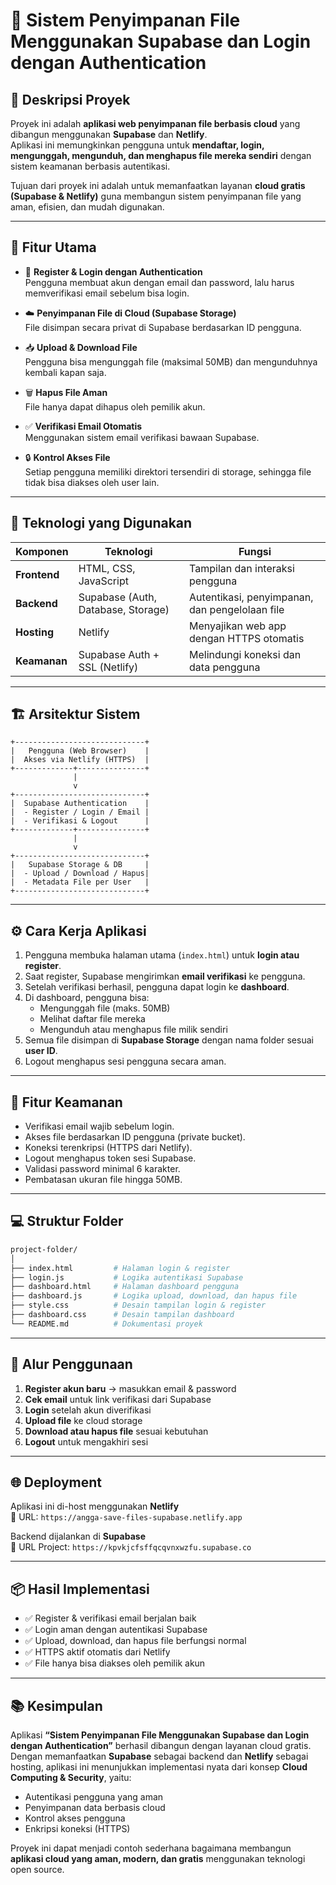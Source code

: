 # 📂 Sistem Penyimpanan File Menggunakan Supabase dan Login dengan Authentication

## 🧩 Deskripsi Proyek
Proyek ini adalah **aplikasi web penyimpanan file berbasis cloud** yang dibangun menggunakan **Supabase** dan **Netlify**.  
Aplikasi ini memungkinkan pengguna untuk **mendaftar, login, mengunggah, mengunduh, dan menghapus file mereka sendiri** dengan sistem keamanan berbasis autentikasi.  

Tujuan dari proyek ini adalah untuk memanfaatkan layanan **cloud gratis (Supabase & Netlify)** guna membangun sistem penyimpanan file yang aman, efisien, dan mudah digunakan.

---

## 🚀 Fitur Utama
- 🔐 **Register & Login dengan Authentication**  
  Pengguna membuat akun dengan email dan password, lalu harus memverifikasi email sebelum bisa login.
  
- ☁️ **Penyimpanan File di Cloud (Supabase Storage)**  
  File disimpan secara privat di Supabase berdasarkan ID pengguna.

- 📥 **Upload & Download File**  
  Pengguna bisa mengunggah file (maksimal 50MB) dan mengunduhnya kembali kapan saja.

- 🗑️ **Hapus File Aman**  
  File hanya dapat dihapus oleh pemilik akun.

- ✅ **Verifikasi Email Otomatis**  
  Menggunakan sistem email verifikasi bawaan Supabase.

- 🔒 **Kontrol Akses File**  
  Setiap pengguna memiliki direktori tersendiri di storage, sehingga file tidak bisa diakses oleh user lain.

---

## 🧠 Teknologi yang Digunakan
| Komponen | Teknologi | Fungsi |
|-----------|------------|--------|
| **Frontend** | HTML, CSS, JavaScript | Tampilan dan interaksi pengguna |
| **Backend** | Supabase (Auth, Database, Storage) | Autentikasi, penyimpanan, dan pengelolaan file |
| **Hosting** | Netlify | Menyajikan web app dengan HTTPS otomatis |
| **Keamanan** | Supabase Auth + SSL (Netlify) | Melindungi koneksi dan data pengguna |

---

## 🏗️ Arsitektur Sistem
```text
+-----------------------------+
|   Pengguna (Web Browser)    |
|  Akses via Netlify (HTTPS)  |
+-------------+---------------+
              |
              v
+-----------------------------+
|  Supabase Authentication    |
|  - Register / Login / Email |
|  - Verifikasi & Logout      |
+-------------+---------------+
              |
              v
+-----------------------------+
|   Supabase Storage & DB     |
|  - Upload / Download / Hapus|
|  - Metadata File per User   |
+-----------------------------+
```

---

## ⚙️ Cara Kerja Aplikasi
1. Pengguna membuka halaman utama (`index.html`) untuk **login atau register**.  
2. Saat register, Supabase mengirimkan **email verifikasi** ke pengguna.  
3. Setelah verifikasi berhasil, pengguna dapat login ke **dashboard**.  
4. Di dashboard, pengguna bisa:
   - Mengunggah file (maks. 50MB)
   - Melihat daftar file mereka
   - Mengunduh atau menghapus file milik sendiri  
5. Semua file disimpan di **Supabase Storage** dengan nama folder sesuai **user ID**.  
6. Logout menghapus sesi pengguna secara aman.

---

## 🔐 Fitur Keamanan
- Verifikasi email wajib sebelum login.  
- Akses file berdasarkan ID pengguna (private bucket).  
- Koneksi terenkripsi (HTTPS dari Netlify).  
- Logout menghapus token sesi Supabase.  
- Validasi password minimal 6 karakter.  
- Pembatasan ukuran file hingga 50MB.

---

## 💻 Struktur Folder
```bash
project-folder/
│
├── index.html         # Halaman login & register
├── login.js           # Logika autentikasi Supabase
├── dashboard.html     # Halaman dashboard pengguna
├── dashboard.js       # Logika upload, download, dan hapus file
├── style.css          # Desain tampilan login & register
├── dashboard.css      # Desain tampilan dashboard
└── README.md          # Dokumentasi proyek
```

---

## 🧾 Alur Penggunaan
1. **Register akun baru** → masukkan email & password  
2. **Cek email** untuk link verifikasi dari Supabase  
3. **Login** setelah akun diverifikasi  
4. **Upload file** ke cloud storage  
5. **Download atau hapus file** sesuai kebutuhan  
6. **Logout** untuk mengakhiri sesi

---

## 🌐 Deployment
Aplikasi ini di-host menggunakan **Netlify**  
🔗 URL: `https://angga-save-files-supabase.netlify.app`

Backend dijalankan di **Supabase**  
🔗 URL Project: `https://kpvkjcfsffqcqvnxwzfu.supabase.co`

---

## 📦 Hasil Implementasi
- ✅ Register & verifikasi email berjalan baik  
- ✅ Login aman dengan autentikasi Supabase  
- ✅ Upload, download, dan hapus file berfungsi normal  
- ✅ HTTPS aktif otomatis dari Netlify  
- ✅ File hanya bisa diakses oleh pemilik akun  

---

## 📚 Kesimpulan
Aplikasi **“Sistem Penyimpanan File Menggunakan Supabase dan Login dengan Authentication”** berhasil dibangun dengan layanan cloud gratis.  
Dengan memanfaatkan **Supabase** sebagai backend dan **Netlify** sebagai hosting, aplikasi ini menunjukkan implementasi nyata dari konsep **Cloud Computing & Security**, yaitu:
- Autentikasi pengguna yang aman  
- Penyimpanan data berbasis cloud  
- Kontrol akses pengguna  
- Enkripsi koneksi (HTTPS)

Proyek ini dapat menjadi contoh sederhana bagaimana membangun **aplikasi cloud yang aman, modern, dan gratis** menggunakan teknologi open source.
